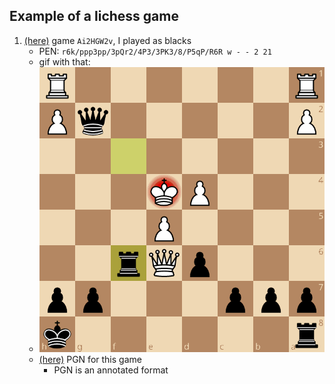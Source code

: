
## Example of a lichess game
1. [(here)](https://lichess.org/Ai2HGW2v/black) game `Ai2HGW2v`, I played as blacks
   + PEN: `r6k/ppp3pp/3pQr2/4P3/3PK3/8/P5qP/R6R w - - 2 21`
   + gif with that:
   + ![this game (Ai2HGW2v)](fen.gif)
   + [(here)](lichess_pgn_2024.04.07_Toni_74_vs_hclm.Ai2HGW2v.pgn) PGN for this game
     * PGN is an annotated format
